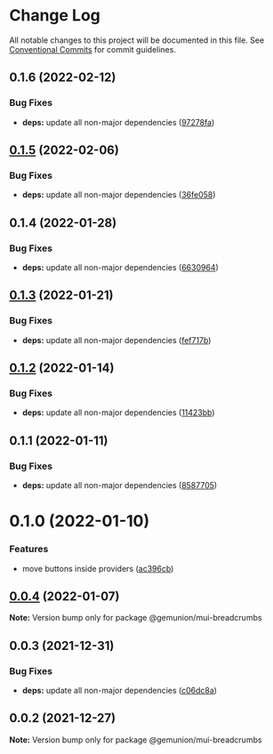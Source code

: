 # Change Log

All notable changes to this project will be documented in this file.
See [Conventional Commits](https://conventionalcommits.org) for commit guidelines.

## 0.1.6 (2022-02-12)


### Bug Fixes

* **deps:** update all non-major dependencies ([97278fa](https://github.com/gemunion/mui-packages/commit/97278facad38a5fc9804a47a584ee9cd5cac1e1e))





## [0.1.5](https://github.com/gemunion/mui-packages/compare/@gemunion/mui-breadcrumbs@0.1.4...@gemunion/mui-breadcrumbs@0.1.5) (2022-02-06)


### Bug Fixes

* **deps:** update all non-major dependencies ([36fe058](https://github.com/gemunion/mui-packages/commit/36fe058c5b10348fbfaadaa66793f7cb4fcc9d78))





## 0.1.4 (2022-01-28)


### Bug Fixes

* **deps:** update all non-major dependencies ([6630964](https://github.com/gemunion/mui-packages/commit/6630964cef9cb8dc2c6a8d0bf05f837e2374ea21))





## [0.1.3](https://github.com/gemunion/mui-packages/compare/@gemunion/mui-breadcrumbs@0.1.2...@gemunion/mui-breadcrumbs@0.1.3) (2022-01-21)


### Bug Fixes

* **deps:** update all non-major dependencies ([fef717b](https://github.com/gemunion/mui-packages/commit/fef717b72883ff4809b0a47f254ea8d327f583ea))





## [0.1.2](https://github.com/gemunion/mui-packages/compare/@gemunion/mui-breadcrumbs@0.1.1...@gemunion/mui-breadcrumbs@0.1.2) (2022-01-14)


### Bug Fixes

* **deps:** update all non-major dependencies ([11423bb](https://github.com/gemunion/mui-packages/commit/11423bb49e0c6b0b00db2f5093e290faa38403b6))





## 0.1.1 (2022-01-11)


### Bug Fixes

* **deps:** update all non-major dependencies ([8587705](https://github.com/gemunion/mui-packages/commit/858770531e24908893c975f9616f9dd394d8162b))





# 0.1.0 (2022-01-10)


### Features

* move buttons inside providers ([ac396cb](https://github.com/gemunion/mui-packages/commit/ac396cbd919f77512277cc5f94522156a36a435c))





## [0.0.4](https://github.com/gemunion/mui-packages/compare/@gemunion/mui-breadcrumbs@0.0.3...@gemunion/mui-breadcrumbs@0.0.4) (2022-01-07)

**Note:** Version bump only for package @gemunion/mui-breadcrumbs





## 0.0.3 (2021-12-31)


### Bug Fixes

* **deps:** update all non-major dependencies ([c06dc8a](https://github.com/gemunion/mui-packages/commit/c06dc8ae39e93003a9005c0ab7d1ad2610d48a8b))





## 0.0.2 (2021-12-27)

**Note:** Version bump only for package @gemunion/mui-breadcrumbs
